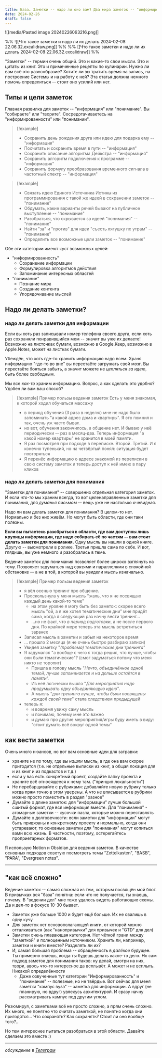 ```yaml
---
title: База. Заметки -- надо ли оно вам? Два мира заметок -- "информированность" и "понимание"
date: 2024-02-26
draft: false
---
```


![[media/Pasted image 20240226093216.png]]

%% ![[Что такое заметки и надо ли их делать 2024-02-08 22.06.32.excalidraw.png]] %%
%% [[Что такое заметки и надо ли их делать 2024-02-08 22.06.32.excalidraw]] %%

"Заметки" -- термин очень общий. Это и какие-то свои мысли. Это и цитаты из книг. Это и примеченные рецепты по кулинарии. Нужно ли вам всё это разнообразие? Хотите ли вы тратить время на запись, на построение Системы и на работу с ней? Эта статья должна немного помочь определиться -- стоит оно усилий или нет.

## Типы и цели заметок
Главная развилка для заметок -- "информация" или "понимание". Вы "собираете" или "творите". Сосредотачиваетесь на "информированности" или "понимании".

> [!example]
> - Сохранить день рождения друга или идею для подарка ему -- "информация"
> - Посчитать и сохранить время в пути -- "информация"
> - Сохранить описание алгоритма Дейкстра -- "информация"
> - Сохранить алгоритм подключения к программе -- "информация"
> - Сохранить формулу преобразования временного сигнала в частотный спектр -- "информация"

> [!example]
> - Связать идею Единого Источника Истины из программирования с такой же идеей в сохранении заметок -- "понимание"
> - Обдумать, какие варианты речей бывают на публичное выступление -- "понимание"
> - Разобраться, что скрывается за идеей "понимания" -- "понимание"
> - Найти "за" и "против" для идеи "съесть лягушку по утрам" -- "понимание"
> - Определить все возможные цели заметок -- "понимание"

Обе эти категории имеют куст возможных целей:
- "информированность"
	- Сохранение информации
	- Формулировка алгоритмов действия
	- Запоминание интересных областей
- "понимание"
	- Познание мира
	- Создание контента
	- Упорядочивание мыслей

## Надо ли делать заметки?
### надо ли делать заметки для информации
Если вы хоть раз записывали номер телефона своего друга, если хоть раз сохраняли понравившийся мем -- значит вы уже их делаете! Возможно на листочках бумаги, возможно в Google.Keep, возможно в Apple.Notes, может на листках бумаги.

Убеждён, что хоть где-то хранить информацию надо всем. Храня информацию "где-то во вне" вы перестаёте загружать свой мозг. Вы перестаёте бояться забыть, а значит можете не *цепляться за идею*, быть более свободным. 

Мы все *как-то* храним информацию. Вопрос, а как сделать это удобно? Удобен ли вам ваш способ?

> [!example] Пример пользы ведения заметок
> Есть у меня знакомая, к которой ходил обучаться массажу
> - в период обучения (3 раза в неделю) мне не надо было запоминать "а какой адрес дома и квартиры". Я это помнил и так, очень уж часто бывал.
> - но вот, обучения закончилось, а общение нет. И бываю у неё периодически -- раз в месяц-два. Теперь информация "а какой номер квартиры" не хранится в моей памяти.
> - Я раз посмотрел при подходе в переписке. Второй. Третий. И я конечно тупенький, но на четвёртый понял: ситуация будет повторяться
> - Я перенёс информацию о адресе знакомой из переписки в свою систему заметок и теперь доступ к ней имею в пару кликов
### надо ли делать заметки для понимания
"Заметки для понимания" -- совершенно отдельная категория заметок. И если *что-то* мы храним всегда, то вот целенаправленные заметки для понимания, для *думанья письмом* -- вещь уже не настолько очевидная.

Надо ли вам делать заметки для понимания? В целом-то нет. Нормально и без них живём. Но могут быть области, где они таки полезны.

**Если вы пытаетесь разобраться в области, где вам доступны лишь крупицы информации, где надо собирать её по частям -- вам стоит делать заметки для понимания.** Одну мысль вы нашли в одной книге. Другую -- высмотрели в ролике. Третья пришла сама по себе. И вот, глядишь, вы уже немного и разобрались в теме.

Ведение заметок для понимания позволяет более широко взглянуть на тему. Позволяет задуматься над связями и параллелями в спокойной обстановке -- а не в той, в которой вы увидели мысль изначально.

> [!example] Пример пользы ведения заметок
> - я вёл осенью тренинг про общение. 
> - Проскользнула у меня мысль "жаль, что я не посвящаю каждый день какой-то теме"
> 	- на этом уровне я могу быть без заметок: скорее всего мысль "ой, а я же хотел тематические дни" мне придёт сама, когда я следующий раз начну вести тренинг...
> 	- ...но не факт, что *в период подготовки*, а не после первого дня. По крайней мере теперь эта мысль встретиться заранее
> - Записал мысль в заметки и забыл на некоторое время
> - ... прошло 2 месяца (я не очень быстро разбираю записи)
> - Увидел заметку "*(проблема) тематические дни тренинга*"
> - Я задумался "а вообще с чего я тогда решил, что лучше, чтобы они были тематические"? (смог задуматься потому что меня никто не торопит)
> 	- Пришла в голову мысль "*Нечто, объединённое одной темой, лучше запоминается и на дольше остаётся в памяти*". 
> 	- Из неё логически вышло "*Для мероприятия надо продумывать одну объединяющую идею*". 
> 	- А мысль "*дни тренинга лучше, чтобы были посвящены каждой своей теме*" стала следствием предыдущей
> - теперь я:
> 	- и вовремя увижу саму мысль
> 	- и понимаю, почему мне это важно
> 	- и думаю про другие мероприятия/игры буду иметь в виду: "стоит думать всё вокруг одной темы"


## как вести заметки
Очень много нюансов, но вот вам основные идеи для затравки:
- храните не по тому, где вы *нашли* мысль, а где она вам скорее пригодится (т.е. не отдельные выписки из книг, а общая локация для и из книг и из подкастов и т.д.)
- если у вас есть конкретный проект, создайте папку проекта и храните всё относящееся к нему там. ("принцип локальности")
- Не перебарщивайте с рубриками: добавляйте новую рубрику только когда прям точно в этом уверены. А что не вписывается в рубрики можно просто поместить в раздел "разное"
- Думайте о длине заметок: для "информации" лучше большой сшитый формат, где вся информация вместе. Для "понимания" - атомарные заметки -- кусочки пазла, которые можно переставлять
- Думайте о долговечности: если заметки для "информации" могут быть привязаны к конкретному проекту и нормально, когда они устаревают, то основные заметки для "понимания" могут копиться вами всю жизнь. В частности, поэтому, остерегайтесь проприетарных форматов.

Я использую Notion и Obsidian для ведения заметок. В качестве основных подходов советую посмотреть темы "Zettelkasten", "BASB", "PARA", "Evergreen notes". 

---
## "как всё сложно"
Ведение заметок -- самая сложная из тем, которым посвящён мой блог. В привычках вся "база" понятна: если что не получается, ты знаешь, почему. В "ведении дел" мне тоже удалось видеть работающие схемы. Да и дел-то в фокусе 10-30 бывает.

- Заметок уже больше 1000 и будет ещё больше. Их не свалишь в одну кучу
- Для заметок нет основополагающей книги, от которой можно отталкиваться (как "нанопривычки" для привычек и "GTD" для дел)
- Заметки очень плавающая категория. Нет чёткой грани между "заметкой" и полноценным источником. Хранить ли, например, заметки и книги вместе? Разделять ли их? 
- И, самая большая проблема -- обращённость в *далёкое* будущее. Ты примерно знаешь, когда ты будешь делать какое-то дело. Но сам подход заметок для понимания таков: ну делай, смотри на них, твори, авось что-то интересное да всплывёт. А может и не всплыть. Никакой определённости
	- Даже озвученные тут категории "Информированность" и "понимание" -- полезные, но не твёрдые. Вот сейчас для меня заметка "кампус вуза" -- заметка для информации. А вдруг (не планирую, но вдруг) увлекусь архитектурой. И сразу начну рассматривать кампус под другим углом. 

Резюмируя, с заметками всё не просто сложно, а прям очень сложно. Их много, не понятно что считать заметкой, не понятно когда они пригодятся... Что сохранять? Как сохранять? Стоит ли оно вообще того?..

Но тем интереснее пытаться разобраться в этой области. Давайте сделаем это вместе :)

---
*обсуждение в [Телеграм](https://t.me/organaized_anton/173)*